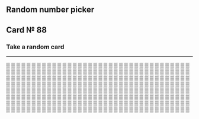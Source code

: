 ## Random number picker 

## Card № 88

### Take a random card
----
[▒](95.md) [▒](66.md) [▒](57.md) [▒](7.md) [▒](19.md) [▒](95.md) [▒](83.md) [▒](32.md) [▒](53.md) [▒](48.md) [▒](7.md) [▒](64.md) [▒](78.md) [▒](76.md) [▒](2.md) [▒](5.md) [▒](47.md) [▒](35.md) [▒](50.md) [▒](70.md) [▒](79.md) [▒](26.md) [▒](37.md) [▒](25.md) [▒](57.md) [▒](70.md) [▒](65.md) [▒](52.md) [▒](98.md) [▒](60.md) [▒](51.md) [▒](48.md) [▒](4.md) [▒](88.md) [▒](37.md) [▒](9.md) [▒](28.md) [▒](86.md) [▒](15.md) [▒](10.md) [▒](8.md) [▒](81.md) [▒](33.md) [▒](81.md) [▒](60.md) [▒](93.md) [▒](27.md) [▒](10.md) [▒](3.md) [▒](14.md) [▒](89.md) [▒](69.md) [▒](59.md) [▒](83.md) [▒](80.md) [▒](90.md) [▒](87.md) [▒](77.md) [▒](2.md) [▒](25.md) [▒](71.md) [▒](72.md) [▒](99.md) [▒](51.md) [▒](42.md) [▒](34.md) [▒](39.md) [▒](29.md) [▒](96.md) [▒](78.md) [▒](0.md) [▒](42.md) [▒](97.md) [▒](15.md) [▒](38.md) [▒](54.md) [▒](59.md) [▒](86.md) [▒](74.md) [▒](28.md) [▒](13.md) [▒](12.md) [▒](76.md) [▒](57.md) [▒](56.md) [▒](58.md) [▒](22.md) [▒](39.md) [▒](88.md) [▒](54.md) [▒](59.md) [▒](8.md) [▒](75.md) [▒](17.md) [▒](5.md) [▒](84.md) [▒](41.md) [▒](2.md) [▒](5.md) [▒](72.md) [▒](62.md) [▒](30.md) [▒](26.md) [▒](71.md) [▒](55.md) [▒](42.md) [▒](64.md) [▒](56.md) [▒](36.md) [▒](7.md) [▒](53.md) [▒](18.md) [▒](25.md) [▒](49.md) [▒](68.md) [▒](92.md) [▒](65.md) [▒](59.md) [▒](18.md) [▒](66.md) [▒](56.md) [▒](91.md) [▒](29.md) [▒](73.md) [▒](3.md) [▒](31.md) [▒](97.md) [▒](55.md) [▒](15.md) [▒](28.md) [▒](24.md) [▒](52.md) [▒](45.md) [▒](92.md) [▒](74.md) [▒](58.md) [▒](97.md) [▒](92.md) [▒](20.md) [▒](24.md) [▒](69.md) [▒](16.md) [▒](77.md) [▒](83.md) [▒](46.md) [▒](64.md) [▒](94.md) [▒](38.md) [▒](6.md) [▒](69.md) [▒](77.md) [▒](43.md) [▒](67.md) [▒](20.md) [▒](43.md) [▒](85.md) [▒](63.md) [▒](43.md) [▒](26.md) [▒](13.md) [▒](50.md) [▒](44.md) [▒](98.md) [▒](11.md) [▒](85.md) [▒](75.md) [▒](84.md) [▒](49.md) [▒](4.md) [▒](60.md) [▒](73.md) [▒](86.md) [▒](20.md) [▒](25.md) [▒](12.md) [▒](14.md) [▒](21.md) [▒](2.md) [▒](77.md) [▒](68.md) [▒](54.md) [▒](40.md) [▒](28.md) [▒](47.md) [▒](23.md) [▒](6.md) [▒](41.md) [▒](16.md) [▒](24.md) [▒](74.md) [▒](45.md) [▒](80.md) [▒](36.md) [▒](6.md) [▒](95.md) [▒](40.md) [▒](81.md) [▒](7.md) [▒](90.md) [▒](71.md) [▒](35.md) [▒](84.md) [▒](29.md) [▒](14.md) [▒](40.md) [▒](21.md) [▒](68.md) [▒](92.md) [▒](84.md) [▒](36.md) [▒](68.md) [▒](90.md) [▒](52.md) [▒](31.md) [▒](87.md) [▒](9.md) [▒](47.md) [▒](40.md) [▒](34.md) [▒](16.md) [▒](22.md) [▒](51.md) [▒](96.md) [▒](69.md) [▒](37.md) [▒](0.md) [▒](29.md) [▒](10.md) [▒](94.md) [▒](62.md) [▒](62.md) [▒](82.md) [▒](33.md) [▒](90.md) [▒](31.md) [▒](66.md) [▒](27.md) [▒](43.md) [▒](39.md) [▒](76.md) [▒](19.md) [▒](73.md) [▒](82.md) [▒](87.md) [▒](35.md) [▒](1.md) [▒](91.md) [▒](55.md) [▒](0.md) [▒](72.md) [▒](3.md) [▒](63.md) [▒](89.md) [▒](23.md) [▒](65.md) [▒](80.md) [▒](58.md) [▒](76.md) [▒](65.md) [▒](54.md) [▒](18.md) [▒](58.md) [▒](67.md) [▒](30.md) [▒](17.md) [▒](74.md) [▒](46.md) [▒](27.md) [▒](62.md) [▒](73.md) [▒](12.md) [▒](33.md) [▒](60.md) [▒](80.md) [▒](30.md) [▒](78.md) [▒](51.md) [▒](79.md) [▒](46.md) [▒](32.md) [▒](1.md) [▒](1.md) [▒](20.md) [▒](82.md) [▒](45.md) [▒](1.md) [▒](93.md) [▒](48.md) 